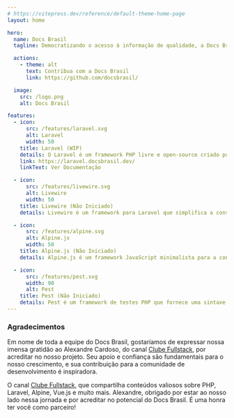 ```yaml
---
# https://vitepress.dev/reference/default-theme-home-page
layout: home

hero:
  name: Docs Brasil
  tagline: Democratizando o acesso à informação de qualidade, a Docs Brasil é uma iniciativa de tradução de documentações para o português.

  actions:
    - theme: alt
      text: Contribua com a Docs Brasil
      link: https://github.com/docsbrasil/

  image:
    src: /logo.png
    alt: Docs Brasil

features:
  - icon:
      src: /features/laravel.svg
      alt: Laravel
      width: 50
    title: Laravel (WIP)
    details: O Laravel é um framework PHP livre e open-source criado por Taylor Otwell para o desenvolvimento de aplicações web seguindo o padrão MVC. Veja a documentação em português.
    link: https://laravel.docsbrasil.dev/
    linkText: Ver Documentação

  - icon:
      src: /features/livewire.svg
      alt: Livewire
      width: 50
    title: Livewire (Não Iniciado)
    details: Livewire é um framework para Laravel que simplifica a construção de interfaces dinâmicas.

  - icon:
      src: /features/alpine.svg
      alt: Alpine.js
      width: 50
    title: Alpine.js (Não Iniciado)
    details: Alpine.js é um framework JavaScript minimalista para a construção de interfaces de usuário interativas.

  - icon:
      src: /features/pest.svg
      width: 90
      alt: Pest
    title: Pest (Não Iniciado)
    details: Pest é um framework de testes PHP que fornece uma sintaxe limpa e simples para escrever testes.
---
```


### Agradecimentos

Em nome de toda a equipe do Docs Brasil, gostaríamos de expressar nossa imensa gratidão ao Alexandre Cardoso, do canal <a href="https://www.youtube.com/@AlexandreCardoso" target="_blank">Clube Fullstack</a>, por acreditar no nosso projeto. Seu apoio e confiança são fundamentais para o nosso crescimento, e sua contribuição para a comunidade de desenvolvimento é inspiradora.

O canal <a href="https://www.youtube.com/@AlexandreCardoso" target="_blank">Clube Fullstack</a>, que compartilha conteúdos valiosos sobre PHP, Laravel, Alpine, Vue.js e muito mais. Alexandre, obrigado por estar ao nosso lado nessa jornada e por acreditar no potencial do Docs Brasil. É uma honra ter você como parceiro!

<style>
.VPImage[alt="Pest"] {
  margin-top: 15px;
  margin-bottom: 30px !important;
}
.VPImage[alt="Docs Brasil"] {
    border-radius: 12px;
}
</style>
